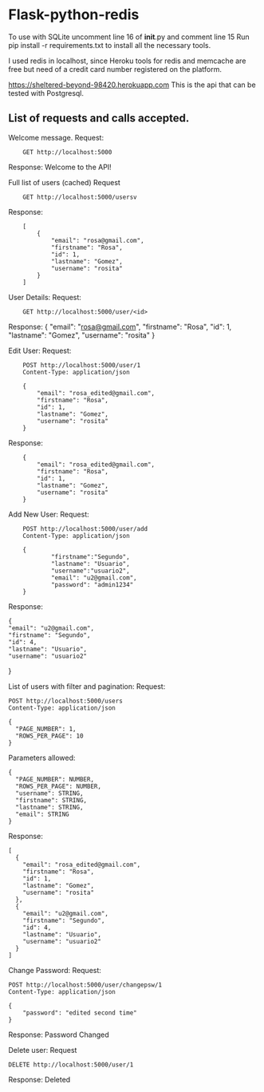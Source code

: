 # Flask-python-redis


To use with SQLite uncomment line 16 of __init__.py and comment line 15
Run pip install -r requirements.txt to install all the necessary tools.

I used redis in localhost, since Heroku tools for redis and memcache are free but need of a credit card number registered on the platform.

https://sheltered-beyond-98420.herokuapp.com
This is the api that can be tested with Postgresql.

List of requests and calls accepted.
----------------------------

Welcome message.
Request:
		
		GET http://localhost:5000

Response: Welcome to the API!

Full list of users (cached)
Request 

		GET http://localhost:5000/usersv

Response:

		[
			{
				"email": "rosa@gmail.com",
				"firstname": "Rosa",
				"id": 1,
				"lastname": "Gomez",
				"username": "rosita"
			}
		]
		
User Details:
Request:

		GET http://localhost:5000/user/<id>
		
Response: 
	{
  "email": "rosa@gmail.com",
  "firstname": "Rosa",
  "id": 1,
  "lastname": "Gomez",
  "username": "rosita"
}

Edit User:
Request:

		POST http://localhost:5000/user/1
		Content-Type: application/json

		{
			"email": "rosa_edited@gmail.com",
			"firstname": "Rosa",
			"id": 1,
			"lastname": "Gomez",
			"username": "rosita"
		}

Response: 

		{
			"email": "rosa_edited@gmail.com",
			"firstname": "Rosa",
			"id": 1,
			"lastname": "Gomez",
			"username": "rosita"
		}

Add New User:
Request:

		POST http://localhost:5000/user/add
		Content-Type: application/json

		{
				"firstname":"Segundo",
				"lastname": "Usuario",
				"username":"usuario2",
				"email": "u2@gmail.com",
				"password": "admin1234"
		}	
		
Response:

	{
    "email": "u2@gmail.com",
    "firstname": "Segundo",
    "id": 4,
    "lastname": "Usuario",
    "username": "usuario2"
  }
  
List of users with filter and pagination:
Request:
  
    POST http://localhost:5000/users
    Content-Type: application/json

    {
      "PAGE_NUMBER": 1,
      "ROWS_PER_PAGE": 10
    }
Parameters allowed:

    {
      "PAGE_NUMBER": NUMBER,
      "ROWS_PER_PAGE": NUMBER,
      "username": STRING,
      "firstname": STRING,
      "lastname": STRING,
      "email": STRING
    }

Response:

    [
      {
        "email": "rosa_edited@gmail.com",
        "firstname": "Rosa",
        "id": 1,
        "lastname": "Gomez",
        "username": "rosita"
      },
      {
        "email": "u2@gmail.com",
        "firstname": "Segundo",
        "id": 4,
        "lastname": "Usuario",
        "username": "usuario2"
      }
    ]
    
Change Password:
Request:

    POST http://localhost:5000/user/changepsw/1
    Content-Type: application/json

    {
        "password": "edited second time"
    }

Response: Password Changed

Delete user:
Request

    DELETE http://localhost:5000/user/1

Response: Deleted
